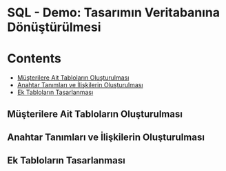 # SQL - Demo: Tasarımın Veritabanına Dönüştürülmesi

# Contents
* [Müşterilere Ait Tabloların Oluşturulması](#customer-table)
* [Anahtar Tanımları ve İlişkilerin Oluşturulması](#keys)
* [Ek Tabloların Tasarlanması](#ek-tablolar)



## Müşterilere Ait Tabloların Oluşturulması <a name="customer-table"></a>



## Anahtar Tanımları ve İlişkilerin Oluşturulması <a name="keys"></a>

## Ek Tabloların Tasarlanması <a name="ek-tablolar"></a>

